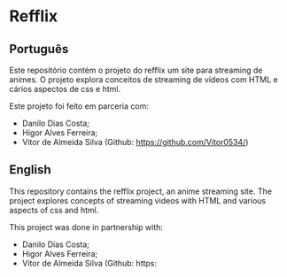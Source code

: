 # Refflix

## Português
Este repositório contém o projeto do refflix um site para streaming de animes. O projeto explora conceitos de streaming de vídeos com HTML e cários aspectos de css e html.

Este projeto foi feito em parceria com:
* Danilo Dias Costa;
* Higor Alves Ferreira;
* Vitor de Almeida Silva (Github: https://github.com/Vitor0534/)

## English
This repository contains the refflix project, an anime streaming site. The project explores concepts of streaming videos with HTML and various aspects of css and html.

This project was done in partnership with: 
* Danilo Dias Costa; 
* Higor Alves Ferreira; 
* Vitor de Almeida Silva (Github: https:
